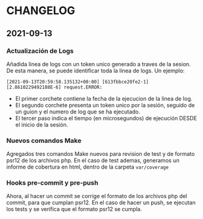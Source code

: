 # CHANGELOG
## 2021-09-13
### Actualización de Logs
Añadida linea de logs con un token unico generado a traves de la sesion. De esta manera, se puede identificar toda la
linea de logs. Un ejemplo:
```
[2021-09-13T20:59:58.135132+00:00] [613fbbce20fe2-1] [2.8610229492188E-6] request.ERROR:
```  
  * El primer corchete contiene la fecha de la ejecucion de la linea de log.
  * El segundo corchete presenta un token unico por la sesión, seguido de un guion y el numero de log que se ha ejecutado.
  * El tercer paso indica el tiempo (en microsegundos) de ejecución DESDE el inicio de la sesión.

### Nuevos comandos Make
Agregados tres comandos Make nuevos para revision de test y de formato psr12 de los archivos php. En el caso de test ademas,
generamos un informe de cobertura en html, dentro de la carpeta `var/coverage`

### Hooks pre-commit y pre-push
Ahora, al hacer un commit se corrige el formato de los archivos php del commit, para que cumplan psr12.
En el caso de hacer un push, se ejecutan los tests y se verifica que el formato psr12 se cumpla.



